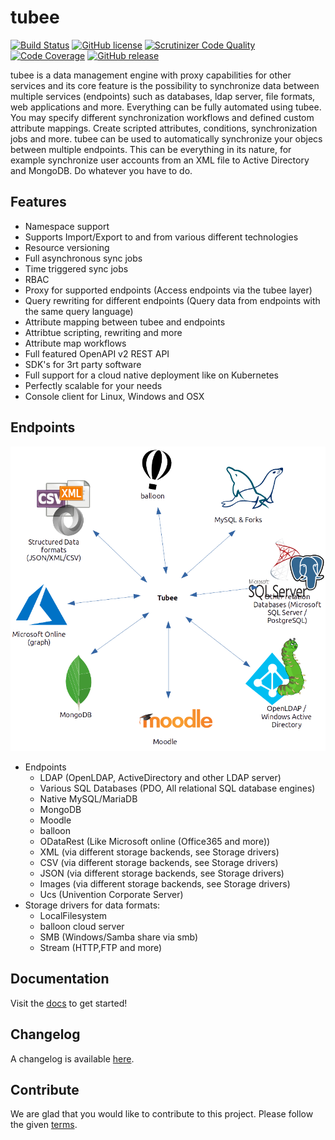 # tubee

[![Build Status](https://travis-ci.com/gyselroth/tubee.svg)](https://travis-ci.com/gyselroth/tubee)
 [![GitHub license](https://img.shields.io/badge/license-GPL3-blue.svg)](https://raw.githubusercontent.com/gyselroth/tubee/master/LICENSE)
[![Scrutinizer Code Quality](https://scrutinizer-ci.com/g/gyselroth/tubee/badges/quality-score.png)](https://scrutinizer-ci.com/g/gyselroth/tubee)
[![Code Coverage](https://scrutinizer-ci.com/g/gyselroth/tubee/badges/coverage.png?b=master)](https://scrutinizer-ci.com/g/gyselroth/tubee/?branch=master)
[![GitHub release](https://img.shields.io/github/release/gyselroth/tubee.svg)](https://github.com/gyselroth/tubee/releases)

tubee is a data management engine with proxy capabilities for other services and its core feature is the possibility to synchronize data between multiple services (endpoints) such as databases, ldap server, file formats, web applications and more. Everything can be fully automated using tubee. You may specify different synchronization workflows and defined custom attribute mappings. Create scripted attributes, conditions, synchronization jobs and more. tubee can be used to automatically synchronize your objecs between multiple endpoints. This can be everything in its nature, for example synchronize user accounts from an XML file to Active Directory and MongoDB. Do whatever you have to do.

## Features

* Namespace support
* Supports Import/Export to and from various different technologies
* Resource versioning
* Full asynchronous sync jobs
* Time triggered sync jobs
* RBAC
* Proxy for supported endpoints (Access endpoints via the tubee layer)
* Query rewriting for different endpoints (Query data from endpoints with the same query language)
* Attribute mapping between tubee and endpoints
* Attribtue scripting, rewriting and more
* Attribute map workflows
* Full featured OpenAPI v2 REST API
* SDK's for 3rt party software
* Full support for a cloud native deployment like on Kubernetes
* Perfectly scalable for your needs
* Console client for Linux, Windows and OSX

## Endpoints

![Endpoints](./docs/_images/endpoints.png)

* Endpoints
    * LDAP (OpenLDAP, ActiveDirectory and other LDAP server)
    * Various SQL Databases (PDO, All relational SQL database engines)
    * Native MySQL/MariaDB
    * MongoDB
    * Moodle 
    * balloon
    * ODataRest (Like Microsoft online (Office365 and more))
    * XML (via different storage backends, see Storage drivers)
    * CSV (via different storage backends, see Storage drivers)
    * JSON (via different storage backends, see Storage drivers)
    * Images (via different storage backends, see Storage drivers)
    * Ucs (Univention Corporate Server)
* Storage drivers for data formats:
    * LocalFilesystem
    * balloon cloud server
    * SMB (Windows/Samba share via smb)
    * Stream (HTTP,FTP and more)

## Documentation
Visit the [docs](https://gyselroth.github.io/tubee-docs/) to get started!

## Changelog
A changelog is available [here](https://github.com/gyselroth/tubee/blob/master/CHANGELOG.md).

## Contribute
We are glad that you would like to contribute to this project. Please follow the given [terms](https://github.com/gyselroth/tubee/blob/master/CONTRIBUTING.md).

